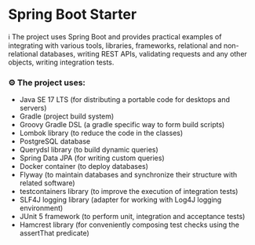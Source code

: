 # Spring Boot Starter

ℹ️ The project uses Spring Boot and provides practical examples of integrating with various tools, libraries, frameworks, relational and non-relational databases, writing REST APIs, validating requests and any other objects, writing integration tests.

### ⚙️ The project uses:

- Java SE 17 LTS (for distributing a portable code for desktops and servers)
- Gradle (project build system)
- Groovy Gradle DSL (a gradle specific way to form build scripts)
- Lombok library (to reduce the code in the classes)
- PostgreSQL database
- Querydsl library (to build dynamic queries)
- Spring Data JPA (for writing custom queries)
- Docker container (to deploy databases)
- Flyway (to maintain databases and synchronize their structure with related software)
- testcontainers library (to improve the execution of integration tests)
- SLF4J logging library (adapter for working with Log4J logging environment)
- JUnit 5 framework (to perform unit, integration and acceptance tests) 
- Hamcrest library (for conveniently composing test checks using the assertThat predicate)